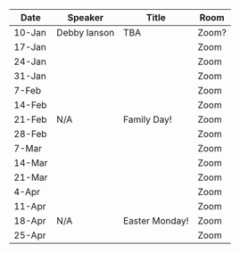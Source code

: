Date  |  Speaker                                            |  Title                                                                                                |  Room
---------|-----------------------------------------------------|---------------------------------------------------------------------------------------------------------------------|------
10-Jan   |  Debby Ianson                                             |  TBA                                                                                           |  Zoom?
17-Jan   |                                            |                                                                                            |  Zoom
24-Jan   |                                               |                                                                                           |  Zoom
31-Jan   |                                               |                                                                                           |  Zoom
7-Feb   |                                             |                                                                                              |  Zoom
14-Feb   |                                               |                                                                                            |  Zoom
21-Feb   |  N/A                                           |  Family Day!                                                                                          |  Zoom
28-Feb   |                                             |                                                                                              |  Zoom
7-Mar   |                                                |                                                                                             |  Zoom
14-Mar   |                                              |                                                                                             |  Zoom
21-Mar   |                                              |                                                                                              |  Zoom
4-Apr   |                                             |                                                                                             |  Zoom
11-Apr   |                                            |                                                                                              |  Zoom
18-Apr   |  N/A                                             |  Easter Monday!                                                                                           |  Zoom
25-Apr   |                                            |                                                                                             |  Zoom
